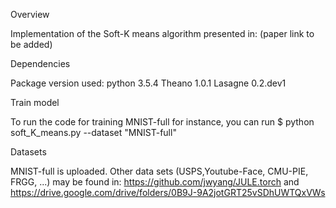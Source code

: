 Overview

Implementation of the Soft-K means algorithm presented in: (paper link to be added)

Dependencies

Package version used: python 3.5.4 Theano 1.0.1 Lasagne 0.2.dev1

Train model

To run the code for training MNIST-full for instance, you can run $ python soft_K_means.py --dataset "MNIST-full"

Datasets

MNIST-full is uploaded. Other data sets (USPS,Youtube-Face, CMU-PIE, FRGG, ...) may be found in: https://github.com/jwyang/JULE.torch and https://drive.google.com/drive/folders/0B9J-9A2jotGRT25vSDhUWTQxVWs